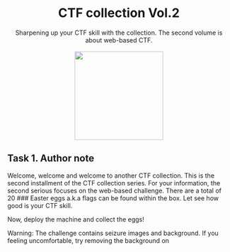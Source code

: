 # <div align="center">CTF collection Vol.2</div>
<div align="center">Sharpening up your CTF skill with the collection. The second volume is about web-based CTF.</div><br>
<div align="center">
  <img src="https://github.com/user-attachments/assets/9d32e7d0-f0f2-494a-8004-9374cd1fb864" height="200"></img>
</div>

## Task 1. Author note

Welcome, welcome and welcome to another CTF collection. This is the second installment of the CTF collection series. For your information, the second serious focuses on the web-based challenge. There are a total of 20 ### Easter eggs a.k.a flags can be found within the box. Let see how good is your CTF skill.

Now, deploy the machine and collect the eggs!

Warning: The challenge contains seizure images and background. If you feeling uncomfortable, try removing the background on <style> tag.

Note: All the challenges flag are formatted as THM{flag}, unless stated otherwise

### Fact: Eggs contain the highest quality protein you can buy.
```
No answer needed
```
## Task 2. ### Easter egg
Submit all your ### Easter egg right here. Gonna find it all!


### Easter 1
```
THM{4u70b07_r0ll_0u7}
```
### Easter 2
```
THM{f4ll3n_b453}
```
### Easter 3
```
THM{y0u_c4n'7_533_m3}
```
### Easter 4
```
THM{1nj3c7_l1k3_4_b055} 
```
### Easter 5
```
THM{wh47_d1d_17_c057_70_cr4ck_7h3_5ql}
```
### Easter 6
```
THM{l37'5_p4r7y_h4rd}
```
### Easter 7
```
THM{w3lc0m3!_4nd_w3lc0m3}
```
### Easter 8
```
THM{h3y_r1ch3r_wh3r3_15_my_k1dn3y}
```
### Easter 9
```
THM{60nn4_60_f457}
```
### Easter 10
```
THM{50rry_dud3}
```
### Easter 11
```
THM{366y_b4k3y}
```
### Easter 12
```
THM{h1dd3n_j5_f1l3}
```
### Easter 13
```
THM{1_c4n'7_b3l13v3_17}
```
### Easter 14
```
THM{d1r3c7_3mb3d}
```
### Easter 15
```
THM{ju57_4_64m3}
```
### Easter 16
```
THM{73mp3r_7h3_h7ml}
```
### ### Easter 17
```
THM{j5_j5_k3p_d3c0d3}
```
### Easter 18
```
THM{70ny_r0ll_7h3_366}
```
### ### Easter 19
```
THM{700_5m4ll_3yy}
```
### ### Easter 20
```
THM{17_w45_m3_4ll_4l0n6}
```

### done
